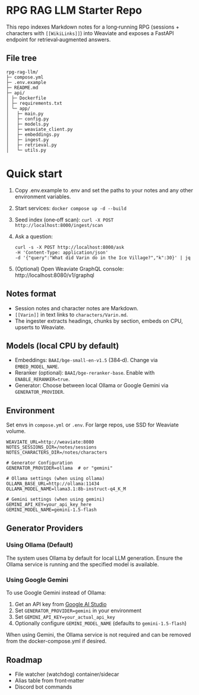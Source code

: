# RPG RAG LLM Starter Repo

This repo indexes Markdown notes for a long‑running RPG (sessions + characters with `[[WikiLinks]]`) into Weaviate and exposes a FastAPI endpoint for retrieval‑augmented answers.


## File tree
```
rpg-rag-llm/
├─ compose.yml
├─ .env.example
├─ README.md
├─ api/
│ ├─ Dockerfile
│ ├─ requirements.txt
│ └─ app/
│   ├─ main.py
│   ├─ config.py
│   ├─ models.py
│   ├─ weaviate_client.py
│   ├─ embeddings.py
│   ├─ ingest.py
│   ├─ retrieval.py
│   └─ utils.py
```


# Quick start
1) Copy .env.example to .env and set the paths to your notes and any other environment variables.

2) Start services:
`docker compose up -d --build`

3) Seed index (one‑off scan):
`curl -X POST http://localhost:8000/ingest/scan`

4) Ask a question:
    ```
    curl -s -X POST http://localhost:8000/ask
    -H 'Content-Type: application/json'
    -d '{"query":"What did Varin do in the Ice Village?","k":30}' | jq
    ```

5) (Optional) Open Weaviate GraphQL console: http://localhost:8080/v1/graphql


## Notes format
- Session notes and character notes are Markdown.
- `[[Varin]]` in text links to `characters/Varin.md`.
- The ingester extracts headings, chunks by section, embeds on CPU, upserts to Weaviate.


## Models (local CPU by default)
- Embeddings: `BAAI/bge-small-en-v1.5` (384‑d). Change via `EMBED_MODEL_NAME`.
- Reranker (optional): `BAAI/bge-reranker-base`. Enable with `ENABLE_RERANKER=true`.
- Generator: Choose between local Ollama or Google Gemini via `GENERATOR_PROVIDER`.


## Environment
Set envs in `compose.yml` or `.env`. For large repos, use SSD for Weaviate volume.
```
WEAVIATE_URL=http://weaviate:8080 
NOTES_SESSIONS_DIR=/notes/sessions 
NOTES_CHARACTERS_DIR=/notes/characters

# Generator Configuration
GENERATOR_PROVIDER=ollama  # or "gemini"

# Ollama settings (when using ollama)
OLLAMA_BASE_URL=http://ollama:11434
OLLAMA_MODEL_NAME=llama3.1:8b-instruct-q4_K_M

# Gemini settings (when using gemini)
GEMINI_API_KEY=your_api_key_here
GEMINI_MODEL_NAME=gemini-1.5-flash
```

## Generator Providers

### Using Ollama (Default)
The system uses Ollama by default for local LLM generation. Ensure the Ollama service is running and the specified model is available.

### Using Google Gemini
To use Google Gemini instead of Ollama:
1. Get an API key from [Google AI Studio](https://aistudio.google.com/app/apikey)
2. Set `GENERATOR_PROVIDER=gemini` in your environment
3. Set `GEMINI_API_KEY=your_actual_api_key`
4. Optionally configure `GEMINI_MODEL_NAME` (defaults to `gemini-1.5-flash`)

When using Gemini, the Ollama service is not required and can be removed from the docker-compose.yml if desired.

## Roadmap
- File watcher (watchdog) container/sidecar
- Alias table from front‑matter
- Discord bot commands
